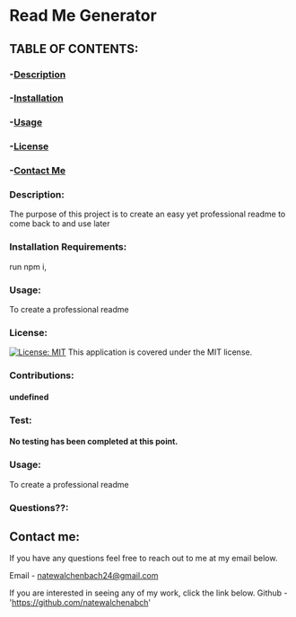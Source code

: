 
# **Read Me Generator**
## TABLE OF CONTENTS:
### -[Description](#description)
### -[Installation](#installation)
### -[Usage](#usage)
### -[License](#license)
### -[Contact Me](#email)

### **Description:** 
 The purpose of this project is to create an easy yet professional readme to come back to and use later

### **Installation Requirements:** 
 run npm i, 

### **Usage:** 
 To create a professional readme

### **License:** 
 [![License: MIT](https://img.shields.io/badge/License-MIT-yellow.svg)](https://opensource.org/licenses/MIT)
 This application is covered under the MIT license.

### **Contributions:**
#### undefined

### **Test:** 
#### No testing has been completed at this point.

### **Usage:** 
 To create a professional readme

### **Questions??:** 



## **Contact me:** 
If you have any questions feel free to reach out to me at my email below. 

Email -  natewalchenbach24@gmail.com

If you are interested in seeing any of my work, click the link below.
Github - 'https://github.com/natewalchenabch'
